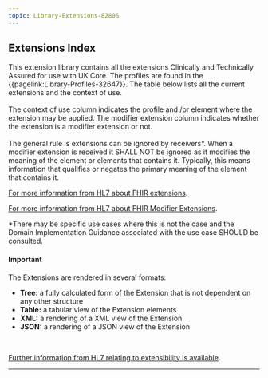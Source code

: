 ```yaml
---
topic: Library-Extensions-82806
---
```

## Extensions Index

This extension library contains all the extensions Clinically and Technically Assured for use with UK Core. The profiles are found in the {{pagelink:Library-Profiles-32647}}. The table below lists all the current extensions and the context of use. 
<br><br>
The context of use column indicates the profile and /or element where the extension may be applied. The modifier extension column indicates whether the extension is a modifier extension or not.
<br><br>
The general rule is extensions can be ignored by receivers*. When a modifier extension is received it SHALL NOT be ignored as it modifies the meaning of the element or elements that contains it. Typically, this means information that qualifies or negates the primary meaning of the element that contains it.

[For more information from HL7 about FHIR extensions](http://hl7.org/fhir/R4/extensibility.html#Extension).

[For more information from HL7 about FHIR Modifier Extensions](http://hl7.org/fhir/R4/extensibility.html#modifierExtension).

*There may be specific use cases where this is not the case and the Domain Implementation Guidance associated with the use case SHOULD be consulted.

<div markdown="span" class="alert alert-warning" role="alert"><h4><i class="fa fa-warning"></i> Important</h4>
The Extensions are rendered in several formats: 
<ul>
<li><b>Tree:</b> a fully calculated form of the Extension that is not dependent on any other structure</li>
<li><b>Table:</b> a tabular view of the Extension elements</li>
<li><b>XML:</b> a rendering of a XML view of the Extension</li>
<li><b>JSON:</b> a rendering of a JSON view of the Extension</li> 
</ul>
<br>

[Further information from HL7 relating to extensibility is available](http://hl7.org/fhir/R4/extensibility.html).

</div>

---